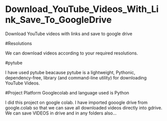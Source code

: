 # Download_YouTube_Videos_With_Link_Save_To_GoogleDrive
Download YouTube videos with links and save to google drive

#Resolutions

We can download videos according to your required resolutions.


#pytube

I have used pytube beacause pytube is a lightweight, Pythonic, dependency-free, library (and command-line utility) for downloading YouTube Videos.


#Project Platform Googlecolab and language used is Python

I did this project on google colab.
I have imported gooogle drive from google.colab so that we can save all downloaded videos directly into gdrive.
We can save VIDEOS in drive and in any folders also...
